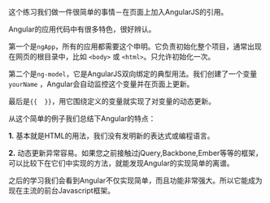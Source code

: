 这个练习我们做一件很简单的事情－在页面上加入AngularJS的引用。

Angular的应用代码中有很多特色，很好辨认。

第一个是```ngApp```，所有的应用都需要这个申明。它负责初始化整个项目，通常出现在网页的根目录中，比如  ```<body>``` 或 ```<html>```。只允许初始化一次。

第二个是```ng-model```，它是AngularJS双向绑定的典型用法。我们创建了一个变量```yourName``` ，Angular会自动监控这个变量并在页面上更新。

最后是```{{  }}```，用它围绕定义的变量就实现了对变量的动态更新。

从这个简单的例子我们总结下Angular的特点：

**1.** 基本就是HTML的用法，我们没有发明新的表达式或编程语言。

**2.** 动态更新异常容易。如果您之前接触过jQuery,Backbone,Ember等等的框架，可以比较下在它们中实现的方法，就能发现Angular的实现简单的离谱。

之后的学习我们会看到Angular不仅实现简单，而且功能非常强大。所以它能成为现在主流的前台Javascript框架。

 
